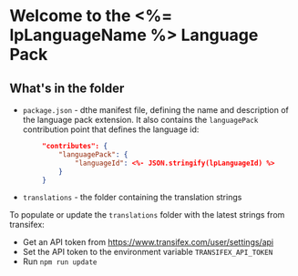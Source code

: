 # Welcome to the <%= lpLanguageName %> Language Pack

## What's in the folder
* `package.json` - dthe manifest file, defining the name and description of the language pack extension. It also contains the `languagePack` contribution point that defines the language id:
```json
        "contributes": {
            "languagePack": {
                "languageId": <%- JSON.stringify(lpLanguageId) %>
            }
        }
```
* `translations` - the folder containing the translation strings

To populate or update the `translations` folder with the latest strings from transifex:
- Get an API token from https://www.transifex.com/user/settings/api
- Set the API token to the environment variable `TRANSIFEX_API_TOKEN`
- Run `npm run update`
